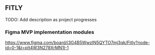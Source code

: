 ## FITLY

TODO: Add description as project progresses

### Figma MVP implementation modules

https://www.figma.com/board/i3G4B5WwzIN5QYTO7mj3qk/Fitly?node-id=0-1&t=pIt4W3N278XrMN1I-1
